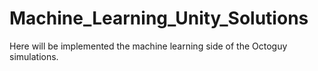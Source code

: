 # Machine_Learning_Unity_Solutions
Here will be implemented the machine learning side of the Octoguy simulations.

